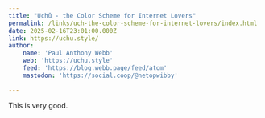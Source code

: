 ```yaml
---
title: "Uchū - the Color Scheme for Internet Lovers"
permalink: /links/uch-the-color-scheme-for-internet-lovers/index.html
date: 2025-02-16T23:01:00.000Z
link: https://uchu.style/
author:
    name: 'Paul Anthony Webb'
    web: 'https://uchu.style'
    feed: 'https://blog.webb.page/feed/atom'
    mastodon: 'https://social.coop/@netopwibby'

---
```


This is very good.